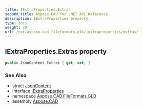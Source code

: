 ```yaml
---
title: IExtraProperties.Extras
second_title: Aspose.CAD for .NET API Reference
description: IExtraProperties property. 
type: docs
weight: 20
url: /net/aspose.cad.fileformats.glb/iextraproperties/extras/
---
```

## IExtraProperties.Extras property

```csharp
public JsonContent Extras { get; set; }
```

### See Also

* struct [JsonContent](../../../aspose.cad.fileformats.glb.io/jsoncontent/)
* interface [IExtraProperties](../)
* namespace [Aspose.CAD.FileFormats.GLB](../../iextraproperties/)
* assembly [Aspose.CAD](../../../)


